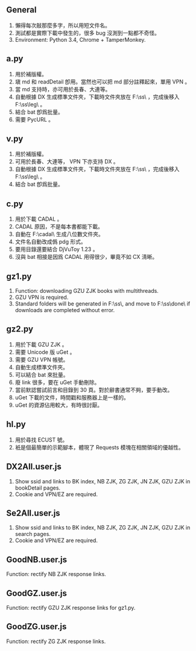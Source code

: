 ## General
1. 懶得每次敲那麼多字，所以用短文件名。
2. 測試都是實際下載中發生的，很多 bug 沒測到一點都不奇怪。
3. Environment: Python 3.4, Chrome + TamperMonkey.

## a.py
1. 用於補版權。
2. 塡 md 和 readDetail 卽用。當然也可以把 md 部分註釋起來，單用 VPN 。
3. 當 md 支持時，亦可用於長春、大連等。
4. 自動根據 DX 生成標準文件夾，下載時文件夾放在 F:\\ss\\ ，完成後移入 F:\\ss\\leg\\ 。
5. 結合 bat 卽爲批量。
6. 需要 PycURL 。

## v.py
1. 用於補版權。
2. 可用於長春、大連等， VPN 下亦支持 DX 。
3. 自動根據 DX 生成標準文件夾，下載時文件夾放在 F:\\ss\\ ，完成後移入 F:\\ss\\leg\\ 。
4. 結合 bat 卽爲批量。

## c.py
1. 用於下載 CADAL 。
2. CADAL 原因，不是每本書都能下載。
3. 自動在 F:\\cadal\\ 生成八位數文件夾。
4. 文件名自動改成僞 pdg 形式。
5. 要用目錄還要結合 DjVuToy 1.23 。
6. 沒與 bat 相接是因爲 CADAL 用得很少，畢竟不如 CX 淸晰。

## gz1.py
1. Function: downloading GZU ZJK books with multithreads.
2. GZU VPN is required.
3. Standard folders will be generated in F:\\ss\\, and move to F:\\ss\\done\\ if downloads are completed without error.

## gz2.py
1. 用於下載 GZU ZJK 。
2. 需要 Unicode 版 uGet 。
3. 需要 GZU VPN 帳號。
4. 自動生成標準文件夾。
5. 可以結合 bat 來批量。
6. 廢 link 很多，要在 uGet 手動刪除。
7. 當前默認嘗試前言和目錄到 30 頁。對於辭書通常不夠，要手動改。
8. uGet 下載的文件，時間戳和服務器上是一樣的。
9. uGet 的資源佔用較大，有時很討厭。

## hl.py
1. 用於尋找 ECUST 號。
2. 衹是個最簡單的示範腳本，體現了 Requests 模塊在相關領域的優越性。

## DX2All.user.js
1. Show ssid and links to BK index, NB ZJK, ZG ZJK, JN ZJK, GZU ZJK in bookDetail pages.
2. Cookie and VPN/EZ are required.

## Se2All.user.js
1. Show ssid and links to BK index, NB ZJK, ZG ZJK, JN ZJK, GZU ZJK in search pages.
2. Cookie and VPN/EZ are required.

## GoodNB.user.js
Function: rectify NB ZJK response links.

## GoodGZ.user.js
Function: rectify GZU ZJK response links for gz1.py.

## GoodZG.user.js
Function: rectify ZG ZJK response links.
